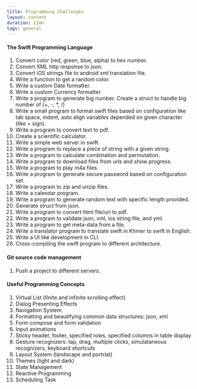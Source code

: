 ```yaml
---
title: Programming Challenges
layout: content
duration: 11mn
tags: general
---
```


#### The Swift Programming Language
1. Convert color (red, green, blue, alpha) to hex number.
2. Convert XML http response to json.
3. Convert iOS strings file to android xml translation file.
4. Write a function to get a random color.
5. Write a custom Date formatter.
6. Write a custom Currency formatter.
7. Write a program to generate big number. Create a struct to handle big number of (+, -, *, /)
8. Write a small program to format swift files based on configuration like tab space, indent, auto align variables depended on given character (like = sign).
9. Write a program to convert text to pdf.
10. Create a scientific calculator.
11. Write a simple web server in swift.
12. Write a program to replace a piece of string with a given string.
13. Write a program to calculate combination and permutation.
14. Write a program to download files from urls and show progress.
15. Write a program to play m4a files.
16. Write a program to generate secure password based on configuration set.
17. Write a program to zip and unzip files.
18. Write a calendar program.
19. Write a program to generate random text with specific length provided.
20. Generate struct from json.
21. Write a program to convert html file/url to pdf.
23. Write a program to validate json, xml, ios string file, and yml.
24. Write a program to get meta-data from a file.
25. Write a translator program to translate swift in Khmer to swift in English.
26. Write a UI like development in CLI.
27. Cross-compiling the swift program to different architecture.

#### Git source code management

1. Push a project to different servers.

#### Useful Programming Concepts

1. Virtual List (finite and infinite scrolling effect)
2. Dialog Presenting Effects
3. Navigation System
4. Formatting and beautifying common data structures: json, xml
5. Form compose and form validation
6. Input animations
7. Sticky header, footer, specified rows, specified columns in table display
8. Gesture recognizers: tap, drag, multiple clicks, simulataneous recognizers, keyboard shortcuts
9. Layout System (landscape and portriat)
10. Themes (light and dark)
11. State Management
12. Reactive Programming
13. Scheduling Task